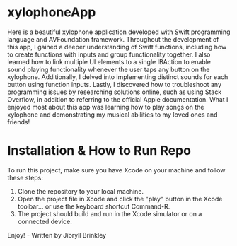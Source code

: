 # xylophoneApp

Here is a beautiful xylophone application developed with Swift programming language and AVFoundation framework. Throughout the development of this app, I gained a deeper understanding of Swift functions, including how to create functions with inputs and group functionality together. I also learned how to link multiple UI elements to a single IBAction to enable sound playing functionality whenever the user taps any button on the xylophone. Additionally, I delved into implementing distinct sounds for each button using function inputs. Lastly, I discovered how to troubleshoot any programming issues by researching solutions online, such as using Stack Overflow, in addition to referring to the official Apple documentation. What I enjoyed most about this app was learning how to play songs on the xylophone and demonstrating my musical abilities to my loved ones and friends!
  

 # Installation & How to Run Repo
  
To run this project, make sure you have Xcode on your machine and follow these steps:

1. Clone the repository to your local machine.
2. Open the project file in Xcode and click the "play" button in the Xcode toolbar... or use the keyboard shortcut Command-R.
3. The project should build and run in the Xcode simulator or on a connected device.

Enjoy! - Written by Jibryll Brinkley
